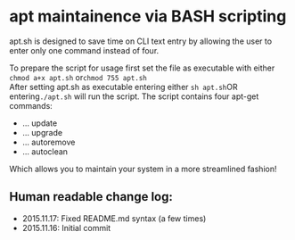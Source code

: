 apt maintainence via BASH scripting
===================
<p>apt.sh is designed to save time on CLI text entry by 
allowing the user to enter only one command instead of 
four.</p>
<p>To prepare the script for usage first set the file as
executable with either <code>chmod a+x apt.sh</code>
or<code>chmod 755 apt.sh</code><br />
After setting apt.sh as executable entering either
<code>sh apt.sh</code>OR entering<code>./apt.sh</code>
will run the script. The script contains four apt-get 
commands:<br />
<ul>
<li>... update</li>
<li>... upgrade</li>
<li>... autoremove</li>
<li>... autoclean</li>
</ul>
Which allows you to maintain your system in a more 
streamlined fashion!</p>
<p>
<h2>Human readable change log:</h2>
<ul>
<li>2015.11.17: Fixed README.md syntax (a few times)</li>
<li>2015.11.16: Initial commit</li>
</ul>
</p>

